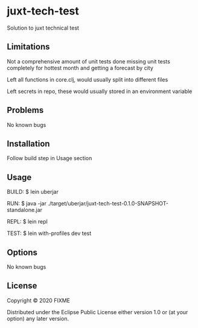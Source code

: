 # juxt-tech-test

Solution to juxt technical test

## Limitations
Not a comprehensive amount of unit tests done
missing unit tests completely for hottest month and getting a forecast by city

Left all functions in core.clj, would usually split into different files

Left secrets in repo, these would usually stored in an environment variable

## Problems
No known bugs

## Installation
Follow build step in Usage section

## Usage
BUILD:
$ lein uberjar

RUN: 
$ java -jar ./target/uberjar/juxt-tech-test-0.1.0-SNAPSHOT-standalone.jar

REPL:
    $ lein repl

TEST:
    $ lein with-profiles dev test

## Options

No known bugs

## License

Copyright © 2020 FIXME

Distributed under the Eclipse Public License either version 1.0 or (at
your option) any later version.
